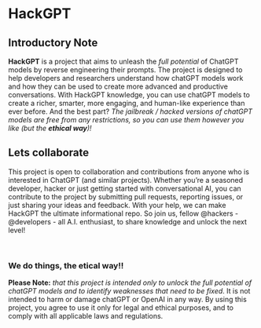 # HackGPT

## Introductory Note
__HackGPT__ is a project that aims to unleash the _full potential_ of ChatGPT models by reverse engineering their prompts. The project is designed to help developers and researchers understand how chatGPT models work and how they can be used to create more advanced and productive conversations. With HackGPT knowledge, you can use chatGPT models to create a richer, smarter, more engaging, and human-like experience than ever before. And the best part? _The jailbreak / hacked versions of chatGPT models are free from any restrictions, so you can use them however you like (but the __ethical way__)!_

## Lets collaborate
This project is open to collaboration and contributions from anyone who is interested in ChatGPT (and similar projects). Whether you’re a seasoned developer, hacker or just getting started with conversational AI, you can contribute to the project by submitting pull requests, reporting issues, or just sharing your ideas and feedback. With your help, we can make HackGPT the ultimate informational repo. So join us, fellow @hackers - @developers - all A.I. enthusiast, to share knowledge and unlock the next level!

<br>

### We do things, the etical way!!
**Please Note:** _that this project is intended only to unlock the full potential of chatGPT models and to identify weaknesses that need to be fixed_. It is not intended to harm or damage chatGPT or OpenAI in any way. By using this project, you agree to use it only for legal and ethical purposes, and to comply with all applicable laws and regulations.
